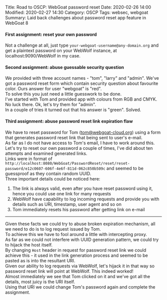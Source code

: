 Title: Road to OSCP: WebGoat password reset
Date: 2020-02-26 14:00
Modified: 2020-02-27 14:30
Category: OSCP
Tags: websec, webgoat
Summary: Laid back challenges about password reset app feature in WebGoat 8

#### First assignment: reset your own password 
Not a challenge at all, just type `your-webgoat-username@any-domain.org` and get a plaintext password on your WebWolf instance, at localhost:9090/WebWolf in my case.  

#### Second assignment: abuse guessable security question  
We provided with three account names - "tom", "larry" and "admin". We've got a password reset form which contain security question about favourite color. Ours answer for user "webgoat" is "red".  
To solve this you just need a little guesswork to be done.  
I've started with Tom and provided app with colours from RGB and CMYK. No luck there. Ok, let's try them for "admin".  
In a couple of tries it turned out that his answer is "green". Solved.  

#### Third assignment: abuse password reset link expiration flaw  
We have to reset password for Tom (tom@webgoat-cloud.org) using a form that generates password reset link that being sent to user's e-mail.  
As far as I do not have access to Tom's email, I have to work around this.  
Let's try to reset our own password a couple of times, I've did about ten attempts and examined generated links.  
Links were in format of `http://localhost:8080/WebGoat/PasswordReset/reset/reset-password/e12c0607-606f-4e6f-811d-062c850b509c` and seemed to be guessproof as they contain random UUID.  
Three important details could be noticed here:  

 1. The link is always valid, even after you have reset password using it, hence you could use one link for many requests
 2. WebWolf have capability to log incoming requests and provide you with details such as URI, timestamp, user agent and so on
 3. Tom immediately resets his password after getting link on e-mail

--------------------------------------------------------------------
Given these facts we could try to abuse broken expiration mechanism, all we need to do is to log request issued by Tom.  
To achieve this we have to fool around a little with intercepting proxy.  
As far as we could not interfere with UUID generation pattern, we could try to hijack the host itself.  
By changing `Host` header in request for password reset link we could achieve this - it used in the link generation process and seemed to be pasted as is into the resultant URI.  
Given our ability to log requests via WebWolf, let's hijack it in that way so password reset link will point at WebWolf. This indeed worked!  
Almost immediately we see that Tom clicked on it and we've got all the details, most juicy is the URI itself.  
Using that URI we could change Tom's password again and complete the assignment.  
